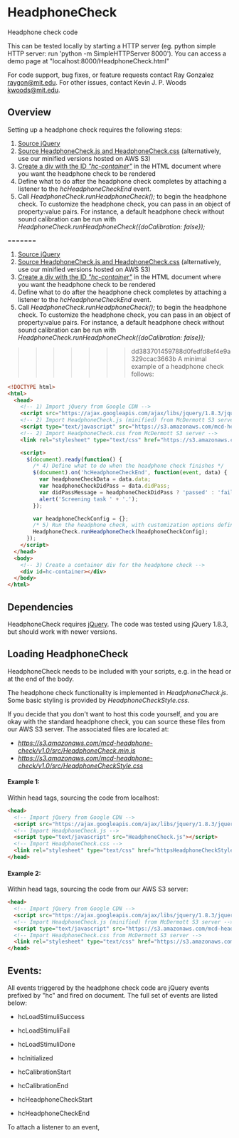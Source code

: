# HeadphoneCheck
Headphone check code

This can be tested locally by starting a HTTP server (eg. python simple HTTP server: run 'python -m SimpleHTTPServer 8000'). You can access a demo page at "localhost:8000/HeadphoneCheck.html"

For code support, bug fixes, or feature requests contact Ray Gonzalez raygon@mit.edu. For other issues, contact Kevin J. P. Woods kwoods@mit.edu.

## Overview
Setting up a headphone check requires the following steps:

1) [Source jQuery](#dependencies)
2) [Source HeadphoneCheck.js and HeadphoneCheck.css](#loading-headphonecheck) (alternatively, use our minified versions hosted on AWS S3)
3) [Create a div with the ID *"hc-container"*](#) in the HTML document where you want the headphone check to be rendered
4) Define what to do after the headphone check completes by attaching a listener to the *hcHeadphoneCheckEnd* event. 
5) Call *HeadphoneCheck.runHeadphoneCheck();* to begin the headphone check. To customize the headphone check, you can pass in an object of property:value pairs. For instance, a default headphone check without sound calibration can be run with *HeadphoneCheck.runHeadphoneCheck({doCalibration: false});*

=======
1) [Source jQuery](#dependencies)
2) [Source HeadphoneCheck.js and HeadphoneCheck.css](#loading-headphonecheck) (alternatively, use our minified versions hosted on AWS S3)
3) [Create a div with the ID *"hc-container"*](#) in the HTML document where you want the headphone check to be rendered
4) Define what to do after the headphone check completes by attaching a listener to the *hcHeadphoneCheckEnd* event. 
5) Call *HeadphoneCheck.runHeadphoneCheck();* to begin the headphone check. To customize the headphone check, you can pass in an object of property:value pairs. For instance, a default headphone check without sound calibration can be run with *HeadphoneCheck.runHeadphoneCheck({doCalibration: false});*

>>>>>>> dd383701459788d0fedfd8ef4e9a329ccac3663b
A minimal example of a headphone check follows:

```html
<!DOCTYPE html>
<html>
  <head>
    <!-- 1) Import jQuery from Google CDN -->
    <script src="https://ajax.googleapis.com/ajax/libs/jquery/1.8.3/jquery.min.js"></script>
    <!-- 2) Import HeadphoneCheck.js (minified) from McDermott S3 server -->
    <script type="text/javascript" src="https://s3.amazonaws.com/mcd-headphone-check/v1.0/src/HeadphoneCheck.min.js"></script>
    <!-- 2) Import HeadphoneCheck.css from McDermott S3 server -->
    <link rel="stylesheet" type="text/css" href="https://s3.amazonaws.com/mcd-headphone-check/v1.0/src/HeadphoneCheckStyle.css">

    <script>
      $(document).ready(function() {
        /* 4) Define what to do when the headphone check finishes */
        $(document).on('hcHeadphoneCheckEnd', function(event, data) {
          var headphoneCheckData = data.data;
          var headphoneCheckDidPass = data.didPass;
          var didPassMessage = headphoneCheckDidPass ? 'passed' : 'failed';
          alert('Screening task ' + '.');
        });

        var headphoneCheckConfig = {};
        /* 5) Run the headphone check, with customization options defined in headphoneCheckConfig */
        HeadphoneCheck.runHeadphoneCheck(headphoneCheckConfig);
      });
    </script>
  </head>
  <body>
    <!-- 3) Create a container div for the headphone check -->
    <div id=hc-container></div>
  </body>
</html>
```

## Dependencies
HeadphoneCheck requires [jQuery](https://jquery.com). The code was tested using jQuery 1.8.3, but should work with newer versions.

## Loading HeadphoneCheck
HeadphoneCheck needs to be included with your scripts, e.g. in the head or at the end of the body.

The headphone check functionality is implemented in *HeadphoneCheck.js*. Some basic styling is provided by *HeadphoneCheckStyle.css*. 

If you decide that you don't want to host this code yourself, and you are okay with the standard headphone check, you can source these files from our AWS S3 server. The associated files are located at: 

+ *https://s3.amazonaws.com/mcd-headphone-check/v1.0/src/HeadphoneCheck.min.js*
+ *https://s3.amazonaws.com/mcd-headphone-check/v1.0/src/HeadphoneCheckStyle.css*

#### Example 1:
Within head tags, sourcing the code from localhost:

```html
<head>
  <!-- Import jQuery from Google CDN -->
  <script src="https://ajax.googleapis.com/ajax/libs/jquery/1.8.3/jquery.min.js"></script>
  <!-- Import HeadphoneCheck.js -->
  <script type="text/javascript" src="HeadphoneCheck.js"></script>
  <!-- Import HeadphoneCheck.css -->
  <link rel="stylesheet" type="text/css" href="httpsHeadphoneCheckStyle.css">
</head>
```

#### Example 2:
Within head tags, sourcing the code from our AWS S3 server:

```html
<head>
  <!-- Import jQuery from Google CDN -->
  <script src="https://ajax.googleapis.com/ajax/libs/jquery/1.8.3/jquery.min.js"></script>
  <!-- Import HeadphoneCheck.js (minified) from McDermott S3 server -->
  <script type="text/javascript" src="https://s3.amazonaws.com/mcd-headphone-check/v1.0/src/HeadphoneCheck.min.js"></script>
  <!-- Import HeadphoneCheck.css from McDermott S3 server -->
  <link rel="stylesheet" type="text/css" href="https://s3.amazonaws.com/mcd-headphone-check/v1.0/src/HeadphoneCheckStyle.css">
</head>
```

## Events:
All events triggered by the headphone check code are jQuery events prefixed by "hc" and fired on document. The full set of events are listed below:

+ hcLoadStimuliSuccess
+ hcLoadStimuliFail
+ hcLoadStimuliDone

+ hcInitialized

+ hcCalibrationStart
+ hcCalibrationEnd

+ hcHeadphoneCheckStart
+ hcHeadphoneCheckEnd

To attach a listener to an event, 
